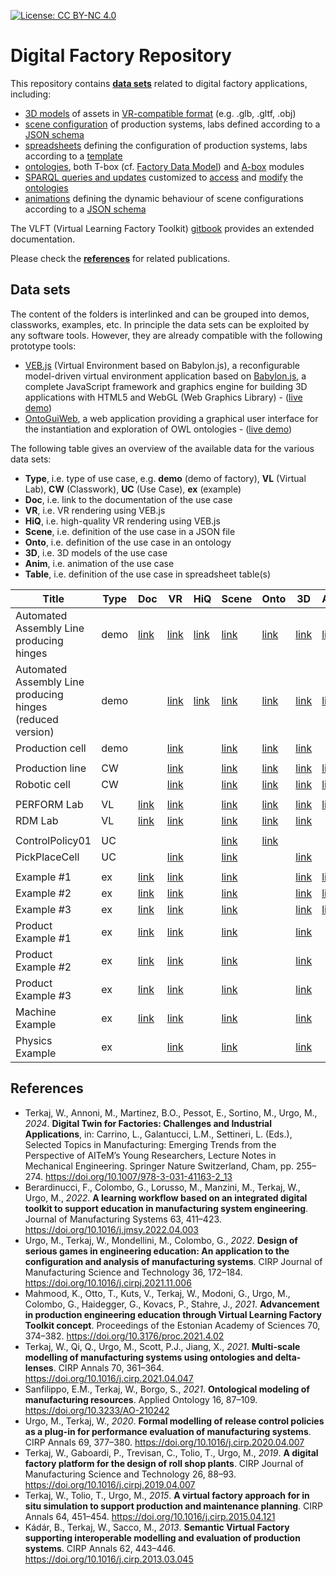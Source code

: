[![License: CC BY-NC 4.0](https://img.shields.io/badge/License-CC%20BY--NC%204.0-lightgrey.svg)](https://creativecommons.org/licenses/by-nc/4.0/)

# Digital Factory Repository

This repository contains [**data sets**](#data-sets) related to digital factory applications, including:

- [3D models](models/) of assets in [VR-compatible format](https://virtualfactory.gitbook.io/vlft/kb/instantiation/3d-models) (e.g. .glb, .gltf, .obj)
- [scene configuration](scenes/) of production systems, labs defined according to a [JSON schema](https://virtualfactory.gitbook.io/vlft/kb/instantiation/assets/json)
- [spreadsheets](/spreadsheets/) defining the configuration of production systems, labs according to a [template](https://virtualfactory.gitbook.io/vlft/kb/instantiation/assets/spreadsheet)
- [ontologies](ontoeng/), both T-box (cf. [Factory Data Model](https://virtualfactory.gitbook.io/vlft/kb/fdm)) and [A-box](https://virtualfactory.gitbook.io/vlft/kb/instantiation/assets/ontology) modules
- [SPARQL queries and updates](sparql/) customized to [access](https://virtualfactory.gitbook.io/vlft/kb/fdm/sparql-queries) and [modify](https://virtualfactory.gitbook.io/vlft/kb/fdm/sparql-updates) the [ontologies](ontoeng/)
- [animations](animations/) defining the dynamic behaviour of scene configurations according to a [JSON schema](https://virtualfactory.gitbook.io/vlft/kb/instantiation/animations)

The VLFT (Virtual Learning Factory Toolkit) [gitbook](https://virtualfactory.gitbook.io/vlft) provides an extended documentation.

Please check the [**references**](#references) for related publications.

## Data sets
The content of the folders is interlinked and can be grouped into demos, classworks, examples, etc.
In principle the data sets can be exploited by any software tools. However, they are already compatible with the following prototype tools:
- [VEB.js](https://virtualfactory.gitbook.io/vlft/tools/vebjs) (Virtual Environment based on Babylon.js), a reconfigurable model-driven virtual environment application based on [Babylon.js](https://www.babylonjs.com/), a complete JavaScript framework and graphics engine for building 3D applications with HTML5 and WebGL (Web Graphics Library) - ([live demo](https://difactory.github.io/DF/tools/VEBjs.html))
- [OntoGuiWeb](https://virtualfactory.gitbook.io/vlft/tools/ontoguiweb), a web application providing a graphical user interface for the instantiation and exploration of OWL ontologies - ([live demo](https://difactory.github.io/DF/tools/OntoGuiWeb.html))

The following table gives an overview of the available data for the various data sets:
- **Type**, i.e. type of use case, e.g. **demo** (demo of factory), **VL** (Virtual Lab), **CW** (Classwork), **UC** (Use Case), **ex** (example)
- **Doc**, i.e. link to the documentation of the use case
- **VR**, i.e. VR rendering using VEB.js
- **HiQ**, i.e. high-quality VR rendering using VEB.js
- **Scene**, i.e. definition of the use case in a JSON file
- **Onto**, i.e. definition of the use case in an ontology
- **3D**, i.e. 3D models of the use case
- **Anim**, i.e. animation of the use case
- **Table**, i.e. definition of the use case in spreadsheet table(s)


| Title                                                      | Type | Doc       | VR        | HiQ  | Scene    | Onto     | 3D       | Anim     | Table    |
|------------------------------------------------------------|------|-----------|-----------|----------|----------|----------|----------|----------|----------|
| Automated Assembly Line producing hinges                   | demo | [link](https://virtualfactory.gitbook.io/vlft/use-cases/assembly-line)  | [link](https://difactory.github.io/DF/scenes/VFLab/glb.html)  | [link](https://difactory.github.io/DF/scenes/VFLab/glbpbr.html) | [link](https://difactory.github.io/repository/scenes/demo/VFLab.json) | [link](https://difactory.github.io/repository/ontoeng/demo/VFLab.owl) | [link](https://github.com/difactory/repository/tree/main/models/AssemblyLine) | [link](https://difactory.github.io/repository/scenes/demo/VFLab_anim.json) | [link](https://difactory.github.io/repository/spreadsheets/VF_UseCase_AssemblyLine.xlsx) |
| Automated Assembly Line producing hinges (reduced version) | demo |   |  [link](https://difactory.github.io/DF/scenes/DFAssemblyLine/glb.html) | [link](https://difactory.github.io/DF/scenes/DFAssemblyLine/glbpbr.html) | [link](https://difactory.github.io/repository/scenes/demo/DFAssemblyLine.json) | [link](https://difactory.github.io/repository/ontoeng/demo/DFAssemblyLine.owl) | [link](https://github.com/difactory/repository/tree/main/models/AssemblyLine) | [link](https://difactory.github.io/repository/scenes/demo/DFAssemblyLine_anim.json) |  |
| Production cell                                                         | demo |  |  [link](https://difactory.github.io/DF/scenes/DFProductionCell/glb.html) |  | [link](https://difactory.github.io/repository/scenes/demo/DFProductionCell.json) | [link](https://difactory.github.io/repository/ontoeng/demo/DFProductionCell.owl) | [link](https://github.com/difactory/repository/tree/main/models/ProdCell) |   |   |
|||||||||||
|  Production line     |  CW |   |  [link](https://difactory.github.io/DF/scenes/CW/ProductionLine.html) |  | [link](https://difactory.github.io/repository/scenes/CW/ProductionLine.json) | [link](https://difactory.github.io/repository/ontoeng/CW/ProductionLine.owl) | [link](https://github.com/difactory/repository/tree/main/models/AssemblyLine) | [link](https://difactory.github.io/repository/scenes/CW/ProductionLine_anim.json) | [link](https://difactory.github.io/repository/spreadsheets/CwProductionLine.xlsx) |
|  Robotic cell      | CW  |    |  [link](https://difactory.github.io/DF/scenes/CW/RoboticCell.html) |   | [link](https://difactory.github.io/repository/scenes/CW/RoboticCell.json) | [link](https://difactory.github.io/repository/ontoeng/CW/RoboticCell.owl) | [link](https://github.com/difactory/repository/tree/main/models/AssemblyLine) | [link](https://difactory.github.io/repository/scenes/CW/RoboticCell_anim.json) | [link](https://difactory.github.io/repository/spreadsheets/CwRoboticCell.xlsx) |
|||||||||||
|  PERFORM Lab          |  VL |  [link](https://github.com/difactory/DF/blob/main/docs/AVATAR-JLL/JLL_doc.md#1-perform-lab) |  [link](https://difactory.github.io/DF/scenes/VL/PERFORM_glb.html) |  | [link](https://difactory.github.io/repository/scenes/VL/PERFORM.json) | [link](https://difactory.github.io/repository/ontoeng/VL/PERFORM.ttl)  | [link](https://github.com/difactory/repository/tree/main/models/VL/PERFORM) | [link](https://difactory.github.io/repository/scenes/VL/PERFORM_anim.json) | [link](https://difactory.github.io/repository/spreadsheets/VL_STIIMA_PERFORM.xlsx) |
|  RDM Lab          |  VL |  [link](https://link.springer.com/chapter/10.1007/978-3-319-94358-9_21#Sec8) |  [link](https://difactory.github.io/DF/scenes/VL/RdmPlant.html) |  | [link](https://difactory.github.io/repository/scenes/VL/RdmPlant.json) | [link](https://difactory.github.io/repository/ontoeng/VL/RdmPlant.ttl) | [link](https://github.com/difactory/repository/tree/main/models/VL/RDM) |  |  |
|||||||||||
| ControlPolicy01 | UC| | | | [link](https://difactory.github.io/repository/scenes/UC/ControlPolicy01.json) | [link](https://difactory.github.io/repository/ontoeng/UC/ControlPolicy01.ttl) |  |  | [link](https://difactory.github.io/repository/spreadsheets/UC_ControlPolicy01.xlsx) |
| PickPlaceCell | UC| | [link](https://difactory.github.io/DF/scenes/UC/PickPlaceCell.html)| | [link](https://difactory.github.io/repository/scenes/UC/PickPlaceCell.json) |  | [link](https://github.com/difactory/repository/tree/main/models/PickPlaceCell) |  |  |
|||||||||||
|  Example #1   |  ex  |  [link](https://virtualfactory.gitbook.io/vlft/use-cases/assets-and-animations#example-1) |  [link](https://difactory.github.io/DF/scenes/ex/ex1.html) |  | [link](https://difactory.github.io/repository/scenes/ex/example_1.json) |  | [link](https://raw.githubusercontent.com/KhronosGroup/glTF-Sample-Models/master/2.0/WaterBottle/glTF-Binary/WaterBottle.glb) | [link](https://difactory.github.io/repository/scenes/ex/example_1_anim.json) | [link](https://difactory.github.io/repository/spreadsheets/VF_assets_example1.xlsx) |
|  Example #2   |  ex  |  [link](https://virtualfactory.gitbook.io/vlft/use-cases/assets-and-animations#example-2) |  [link](https://difactory.github.io/DF/scenes/ex/ex2.html) |  | [link](https://difactory.github.io/repository/scenes/ex/example_2.json) |  | [link](https://github.com/difactory/repository/tree/main/models/DemoFactory) | [link](https://difactory.github.io/repository/scenes/ex/example_2_anim.json) | [link](https://difactory.github.io/repository/spreadsheets/VF_assets_example2.xlsx) |
|  Example #3   |  ex  |  [link](https://virtualfactory.gitbook.io/vlft/use-cases/assets-and-animations#example-3) |  [link](https://difactory.github.io/DF/scenes/ex/ex3.html) |  | [link](https://difactory.github.io/repository/scenes/ex/example_3.json) | | [link](https://github.com/difactory/repository/tree/main/models/DemoFactory) | [link](https://difactory.github.io/repository/scenes/ex/example_3_anim.json) | |
|  Product Example #1   |  ex  |  [link](https://virtualfactory.gitbook.io/vlft/use-cases/factory-assets/assembled-product#scene-examples-hinge) |  [link](https://difactory.github.io/DF/scenes/ex/hinge1.html) |  | [link](https://difactory.github.io/repository/scenes/ex/HingeClones.json) |  | [link](https://github.com/difactory/repository/tree/main/models/AssemblyLine/GLB) |  | [link](https://difactory.github.io/repository/spreadsheets/ex_HingeClones.xlsx) |
|  Product Example #2   |  ex  |  [link](https://virtualfactory.gitbook.io/vlft/use-cases/factory-assets/assembled-product#scene-2-customized-components-of-hinge) |  [link](https://difactory.github.io/DF/scenes/ex/hinge2.html) |  | [link](https://difactory.github.io/repository/scenes/ex/HingeCustomizedComponents.json) | | [link](https://github.com/difactory/repository/tree/main/models/AssemblyLine/GLB) | | [link](https://difactory.github.io/repository/spreadsheets/ex_HingeCustomizedComponents.xlsx) |
|  Product Example #3   |  ex  |  [link](https://virtualfactory.gitbook.io/vlft/use-cases/factory-assets/assembled-product#scene-3-hidden-components-of-hinge) |  [link](https://difactory.github.io/DF/scenes/ex/hinge3.html) |  | [link](https://difactory.github.io/repository/scenes/ex/HingeHiddenComponents.json) |  | [link](https://github.com/difactory/repository/tree/main/models/AssemblyLine/GLB) |  | [link](https://difactory.github.io/repository/spreadsheets/ex_HingeHiddenComponents.xlsx) |
|  Machine Example   |  ex  |  [link](https://virtualfactory.gitbook.io/vlft/use-cases/factory-assets/workstation) |  [link](https://difactory.github.io/DF/scenes/ex/pi1.html) |  | [link](https://difactory.github.io/repository/scenes/ex/PIsClones.json) |  | [link](https://github.com/difactory/repository/tree/main/models/AssemblyLine/GLB) |  | [link](https://difactory.github.io/repository/spreadsheets/ex_PIsClones.xlsx) |
|  Physics Example   |  ex  |   |  [link](https://difactory.github.io/DF/scenes/ex/physics.html) |  | [link](https://difactory.github.io/repository/scenes/ex/Physics.json) |  | [link](https://github.com/difactory/repository/tree/main/models/AssemblyLine/GLB) |  | [link](https://difactory.github.io/repository/spreadsheets/ex_Physics.xlsx) |


## References

* Terkaj, W., Annoni, M., Martinez, B.O., Pessot, E., Sortino, M., Urgo, M., *2024*. **Digital Twin for Factories: Challenges and Industrial Applications**, in: Carrino, L., Galantucci, L.M., Settineri, L. (Eds.), Selected Topics in Manufacturing: Emerging Trends from the Perspective of AITeM’s Young Researchers, Lecture Notes in Mechanical Engineering. Springer Nature Switzerland, Cham, pp. 255–274. https://doi.org/10.1007/978-3-031-41163-2_13
* Berardinucci, F., Colombo, G., Lorusso, M., Manzini, M., Terkaj, W., Urgo, M., *2022*. **A learning workflow based on an integrated digital toolkit to support education in manufacturing system engineering**. Journal of Manufacturing Systems 63, 411–423. https://doi.org/10.1016/j.jmsy.2022.04.003
* Urgo, M., Terkaj, W., Mondellini, M., Colombo, G., *2022*. **Design of serious games in engineering education: An application to the configuration and analysis of manufacturing systems**. CIRP Journal of Manufacturing Science and Technology 36, 172–184. https://doi.org/10.1016/j.cirpj.2021.11.006
* Mahmood, K., Otto, T., Kuts, V., Terkaj, W., Modoni, G., Urgo, M., Colombo, G., Haidegger, G., Kovacs, P., Stahre, J., *2021*. **Advancement in production engineering education through Virtual Learning Factory Toolkit concept**. Proceedings of the Estonian Academy of Sciences 70, 374–382. https://doi.org/10.3176/proc.2021.4.02
* Terkaj, W., Qi, Q., Urgo, M., Scott, P.J., Jiang, X., *2021*. **Multi-scale modelling of manufacturing systems using ontologies and delta-lenses**. CIRP Annals 70, 361–364. https://doi.org/10.1016/j.cirp.2021.04.047
* Sanfilippo, E.M., Terkaj, W., Borgo, S., *2021*. **Ontological modeling of manufacturing resources**. Applied Ontology 16, 87–109. https://doi.org/10.3233/AO-210242
* Urgo, M., Terkaj, W., *2020*. **Formal modelling of release control policies as a plug-in for performance evaluation of manufacturing systems**. CIRP Annals 69, 377–380. https://doi.org/10.1016/j.cirp.2020.04.007
* Terkaj, W., Gaboardi, P., Trevisan, C., Tolio, T., Urgo, M., *2019*. **A digital factory platform for the design of roll shop plants**. CIRP Journal of Manufacturing Science and Technology 26, 88–93. https://doi.org/10.1016/j.cirpj.2019.04.007
* Terkaj, W., Tolio, T., Urgo, M., *2015*. **A virtual factory approach for in situ simulation to support production and maintenance planning**. CIRP Annals 64, 451–454. https://doi.org/10.1016/j.cirp.2015.04.121
* Kádár, B., Terkaj, W., Sacco, M., *2013*. **Semantic Virtual Factory supporting interoperable modelling and evaluation of production systems**. CIRP Annals 62, 443–446. https://doi.org/10.1016/j.cirp.2013.03.045